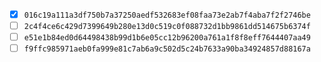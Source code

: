 - [x] `016c19a111a3df750b7a37250aedf532683ef08faa73e2ab7f4aba7f2f2746be`
- [ ] `2c4f4ce6c429d7399649b280e13d0c519c0f088732d1bb9861dd514675b6374f`
- [ ] `e51e1b84ed0d64498438b99d1b6e05cc12b96200a761a1f8f8eff7644407aa49`
- [ ] `f9ffc985971aeb0fa999e81c7ab6a9c502d5c24b7633a90ba34924857d88167a`